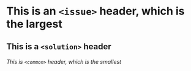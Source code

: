 # This is an `<issue>` header, which is the largest

## This is a `<solution>` header

###### This is  `<common>` header, which is the smallest
